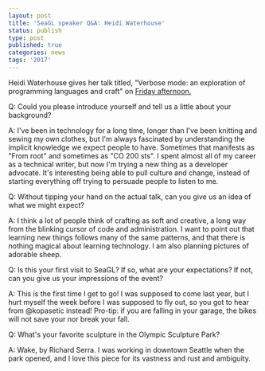 ```yaml
---
layout: post
title: 'SeaGL speaker Q&A: Heidi Waterhouse'
status: publish
type: post
published: true
categories: news
tags: '2017'
---
```


Heidi Waterhouse gives her talk titled, "Verbose mode: an exploration of programming languages and craft" on [Friday afternoon.](https://osem.seagl.org/conferences/seagl2017/program/proposals/347)

Q: Could you please introduce yourself and tell us a little about your background?

A: I've been in technology for a long time, longer than I've been knitting and sewing my own clothes, but I'm always fascinated by understanding the implicit knowledge we expect people to have. Sometimes that manifests as "From root" and sometimes as "CO 200 sts". I spent almost all of my career as a technical writer, but now I'm trying a new thing as a developer advocate. It's interesting being able to pull culture and change, instead of starting everything off trying to persuade people to listen to me.

Q: Without tipping your hand on the actual talk, can you give us an idea of what we might expect?

A:  I think a lot of people think of crafting as soft and creative, a long way from the blinking cursor of code and administration. I want to point out that learning new things follows many of the same patterns, and that there is nothing magical about learning technology. I am also planning pictures of adorable sheep.

Q: Is this your first visit to SeaGL? If so, what are your expectations? If not, can you give us your impressions of the event?

A: This is the first time I get to go! I was supposed to come last year, but I hurt myself the week before I was supposed to fly out, so you got to hear from @kopasetic instead! Pro-tip: if you are falling in your garage, the bikes will not save your nor break your fall.

Q: What's your favorite sculpture in the Olympic Sculpture Park?

A: Wake, by Richard Serra. I was working in downtown Seattle when the park opened, and I love this piece for its vastness and rust and ambiguity.
 


